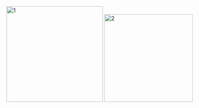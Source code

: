 <img width="251" alt="1" src="https://github.com/user-attachments/assets/00abfc5d-8cd9-4ed7-89d3-054e9b4b0c88" />

<img width="230" alt="2" src="https://github.com/user-attachments/assets/df6c29f8-a7ec-4ae9-b604-eed494ad8d3e" />
